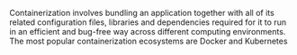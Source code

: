 Containerization involves bundling an application together with all of
its related configuration files, libraries and dependencies required for
it to run in an efficient and bug-free way across different computing
environments. The most popular containerization ecosystems are Docker
and Kubernetes

